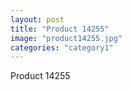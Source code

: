 ```yaml
---
layout: post
title: "Product 14255"
image: "product14255.jpg"
categories: "category1"
---
```

Product 14255
